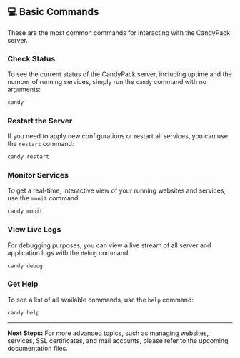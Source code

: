 ## 💻 Basic Commands

These are the most common commands for interacting with the CandyPack server.

### Check Status
To see the current status of the CandyPack server, including uptime and the number of running services, simply run the `candy` command with no arguments:
```bash
candy
```

### Restart the Server
If you need to apply new configurations or restart all services, you can use the `restart` command:
```bash
candy restart
```

### Monitor Services
To get a real-time, interactive view of your running websites and services, use the `monit` command:
```bash
candy monit
```

### View Live Logs
For debugging purposes, you can view a live stream of all server and application logs with the `debug` command:
```bash
candy debug
```

### Get Help
To see a list of all available commands, use the `help` command:
```bash
candy help
```

---

**Next Steps:** For more advanced topics, such as managing websites, services, SSL certificates, and mail accounts, please refer to the upcoming documentation files.
